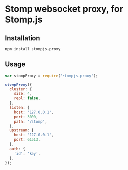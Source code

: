 Stomp websocket proxy, for Stomp.js
===================================

Installation
------------

    npm install stompjs-proxy

Usage
-----

```javascript
var stompProxy = require('stompjs-proxy');

stompProxy({
  cluster: {
    size: 4,
    repl: false,
  },
  listen: {
    host: '127.0.0.1',
    port: 3000,
    path: '/stomp',
  },
  upstream: {
    host: '127.0.0.1',
    port: 61613,
  },
  auth: {
    'id': 'key',
  },
});
```

